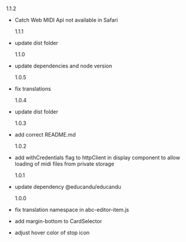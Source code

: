 1.1.2

- Catch Web MIDI Api not available in Safari

  1.1.1

- update dist folder

  1.1.0

- update dependencies and node version

  1.0.5

- fix translations

  1.0.4

- update dist folder

  1.0.3

- add correct README.md

  1.0.2

- add withCredentials flag to httpClient in display component to allow loading of midi files from private storage

  1.0.1

- update dependency @educandu/educandu

  1.0.0

- fix translation namespace in abc-editor-item.js
- add margin-bottom to CardSelector
- adjust hover color of stop icon
